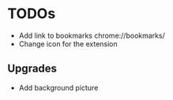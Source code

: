 # TODOs
- Add link to bookmarks chrome://bookmarks/
- Change icon for the extension


## Upgrades
- Add background picture
